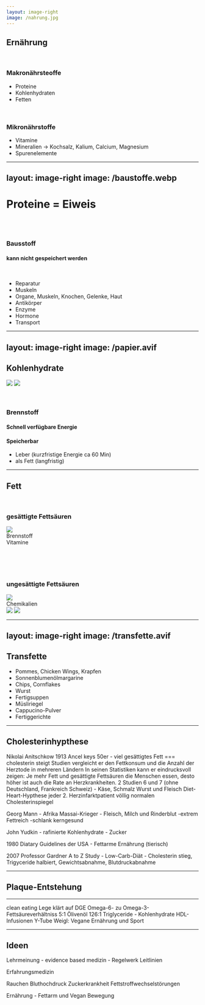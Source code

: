 ```yaml
---
layout: image-right
image: /nahrung.jpg
---
```


## Ernährung

<br>

### Makronährsteoffe

- Proteine
- Kohlenhydraten
- Fetten

<br>

### Mikronährstoffe

- Vitamine
- Mineralien <span class="ml-8">-> Kochsalz, Kalium, Calcium, Magnesium</span>
- Spurenelemente

---
layout: image-right
image: /baustoffe.webp
---

# Proteine = Eiweis

<span class="*:size-12 *:mx-2">
  <twemoji-cut-of-meat />
  <emojione-v1-fish />
  <twemoji-cheese-wedge />
  <twemoji-beans />
  <emojione-egg />
  <twemoji-coconut />
</span>

<br>
<br>

### Bausstoff

#### kann nicht gespeichert werden

<br>
<v-clicks>

- Reparatur
- Muskeln
- Organe, Muskeln, Knochen, Gelenke, Haut
- Antikörper
- Enzyme
- Hormone
- Transport

</v-clicks>

---
layout: image-right
image: /papier.avif
---

## Kohlenhydrate

<div class="*:size-12 *:m-2" >
  <emojione-baguette-bread />
  <emojione-croissant />
  <emojione-pancakes />
  <noto-cooked-rice />
  <emojione-spaghetti />
  <emojione-hamburger />
  <emojione-pizza />
  <twemoji-banana />
  <streamline-emojis-candy />
  <img src="/ketchup.png" class="inline-block align-top"/>
  <noto-beverage-box />
  <img src="/cola.png" class="inline-block align-top"/>
</div>

<br>
<br>

### Brennstoff

#### Schnell verfügbare Energie

#### Speicherbar

<v-clicks depth="2">

- Leber (kurzfristige Energie ca 60 Min)
- als Fett (langfristig)

</v-clicks>

---

<div class="grid grid-cols-2 gap-4">

<div>

## Fett

<br>

<v-click>

### gesättigte Fettsäuren

</v-click>

<div class="flex justify-between">

  <v-after>

  <div class="flex space-x-2xl *:size-12">
    <img class="size-12" src="/butter2.png"/>
    <noto-v1-bacon/>
    <emojione-avocado/>
    <twemoji-coconut/>
  </div>

  </v-after>

  <div><span v-click=2 class="mr-10">Brennstoff</span><br><span v-click=3 v-mark.underline.red="3">Vitamine</span></div>
</div>
<br>
<br>
<br>
<br>

<v-click>

### ungesättigte Fettsäuren

<div class="flex justify-between">
  <div class="flex space-x-2xl *:size-12">
    <img src="/olive-oil.png"/>
    <openmoji-olive/>
    <emojione-v1-sunflower/>
    <twemoji-fish/>
  </div>
  <div  v-click=5 class="mr-10 pt-4">Chemikalien</div>
</div>

</v-click>

</div>

<div>
  <img src="/kohle.webp" class="h-60"/>
  <img src="/putzmittel.avif" class="h-54 mt-4"/>

</div>
</div>

---
layout: image-right
image: /transfette.avif
---

## Transfette <emojione-v1-black-skull-cross-bones class="ml-6"/>

<v-clicks>

- Pommes, Chicken Wings, Krapfen
- Sonnenblumenölmargarine
- Chips, Cornflakes
- Wurst
- Fertigsuppen
- Müsliriegel
- Cappucino-Pulver
- <span v-mark.underline.red="8">Fertiggerichte</span>

</v-clicks>

<!--
In Dänemark dürfen Lebensmittel bereits seit 15 Jahren nicht mehr als zwei Prozent Transfette enthalten. Seitdem ist die Zahl der Herzerkrankungen laut einer Studie deutlich zurückgegangen, um etwa 700 Todesfälle pro Jahr. In Deutschland gibt es derzeit keine gesetzlichen Regelungen für Transfette in Lebensmitteln.
-->

---

## Cholesterinhypthese

Nikolai Anitschkow 1913
Ancel keys 50er - viel gesättigtes Fett === cholesterin steigt
Studien vergleicht er den Fettkonsum und die Anzahl der Herztode in mehreren Ländern
In seinen Statistiken kann er eindrucksvoll zeigen: Je mehr Fett und gesättigte Fettsäuren die Menschen essen, desto höher ist auch die Rate an Herzkrankheiten.
2 Studien 6 und 7 (ohne Deutschland, Frankreich Schweiz) - Käse, Schmalz Wurst und Fleisch
Diet-Heart-Hypthese
jeder 2. Herzinfarktpatient völlig normalen Cholesterinspiegel

Georg Mann - Afrika Massai-Krieger - Fleisch, Milch und Rinderblut -extrem Fettreich -schlank kerngesund

John Yudkin - rafinierte Kohlenhydrate - Zucker

1980 Diatary Guidelines der USA - Fettarme Ernährung (tierisch)

2007 Professor Gardner A to Z Study - Low-Carb-Diät - Cholesterin stieg, Trigyceride halbiert, Gewichtsabnahme, Blutdruckabnahme

---

## Plaque-Entstehung

<Arrow x1="10" y1="20" x2="100" y2="200" />

<AutoFitText :max="200" :min="100" modelValue="Some text"/>

---

clean eating
Lege klärt auf
DGE Omega-6- zu Omega-3-Fettsäureverhältniss 5:1
Ölivenöl 126:1
Triglyceride - Kohlenhydrate
HDL-Infusionen
Y-Tube Weigl: Vegane Ernährung und Sport

---

## Ideen

Lehrmeinung - evidence based medizin - Regelwerk
Leitlinien

Erfahrungsmedizin

Rauchen
Bluthochdruck
Zuckerkrankheit
Fettstroffwechselstörungen

Ernährung - Fettarm und Vegan
Bewegung
